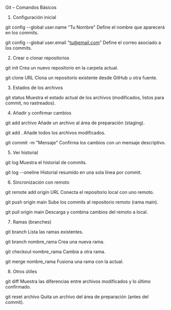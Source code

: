 
Git – Comandos Básicos

1. Configuración inicial

git config --global user.name "Tu Nombre"
Define el nombre que aparecerá en los commits.

git config --global user.email "tu@email.com"
Define el correo asociado a los commits.

2. Crear o clonar repositorios

git init
Crea un nuevo repositorio en la carpeta actual.

git clone URL
Clona un repositorio existente desde GitHub u otra fuente.

3. Estados de los archivos

git status
Muestra el estado actual de los archivos (modificados, listos para commit, no rastreados).

4. Añadir y confirmar cambios

git add archivo
Añade un archivo al área de preparación (staging).

git add .
Añade todos los archivos modificados.

git commit -m "Mensaje"
Confirma los cambios con un mensaje descriptivo.

5. Ver historial

git log
Muestra el historial de commits.

git log --oneline
Historial resumido en una sola línea por commit.

6. Sincronización con remoto

git remote add origin URL
Conecta el repositorio local con uno remoto.

git push origin main
Sube los commits al repositorio remoto (rama main).

git pull origin main
Descarga y combina cambios del remoto a local.

7. Ramas (branches)

git branch
Lista las ramas existentes.

git branch nombre_rama
Crea una nueva rama.

git checkout nombre_rama
Cambia a otra rama.

git merge nombre_rama
Fusiona una rama con la actual.

8. Otros útiles

git diff
Muestra las diferencias entre archivos modificados y lo último confirmado.

git reset archivo
Quita un archivo del área de preparación (antes del commit).